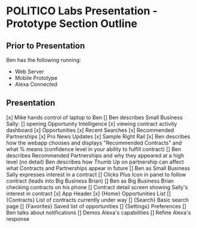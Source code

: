 # POLITICO Labs Presentation - Prototype Section Outline

## Prior to Presentation
Ben has the following running:
- Web Server
- Mobile Prototype
- Alexa Connected

## Presentation
[x] Mike hands control of laptop to Ben
[] Ben describes Small Business Sally:
    [] opening Opportunity Intelligence
    [x] viewing contract activity dashboard
        [x] Opportunities
        [x] Recent Searches
        [x] Recommended Partnerships
        [x] Pro News Updates
        [x] Sample Right Rail
[x] Ben describes how the webapp chooses and displays "Recommended Contracts" and what % means (confidence level in your ability to fulfill contract)
[] Ben describes Recommended Partnerships and why they appeared at a high level (no detail)
Ben describes how Thumb Up on partnership can affect what Contracts and Partnerships appear in future
[] Ben as Small Business Sally expresses interest in a contract
    [] Clicks Plus Icon in panel to follow contract (leads into Big Business Brian)
[] Ben as Big Business Brian checking contracts on his phone
    [] Contract detail screen showing Sally's interest in contract
        [x] App Header
        [x] {Home} Opportunities List
        [] {Contracts} List of contracts currently under way
        [] {Search} Basic search page
        [] {Favorites} Saved list of opportunities
        [] {Settings} Preferences 
[] Ben talks about notifications
    [] Demos Alexa's capabilities
        [] Refine Alexa's response
